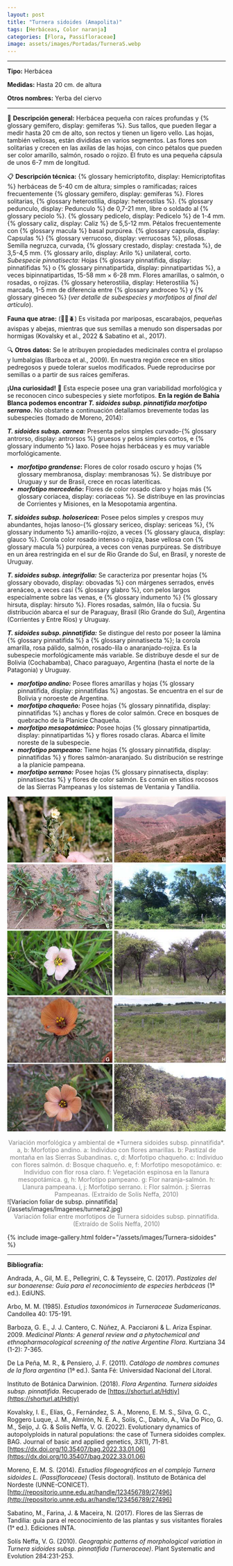 ```yaml
---
layout: post
title: "Turnera sidoides (Amapolita)"
tags: [Herbáceas, Color naranja]
categories: [Flora, Passifloraceae]
image: assets/images/Portadas/TurneraS.webp
---
```


***

**Tipo:** Herbácea

**Medidas:** Hasta 20 cm. de altura

**Otros nombres:** Yerba del ciervo

***

🌱 **Descripción general:** Herbácea pequeña con raíces profundas y {% glossary gemifero, display: gemiferas %}. Sus tallos, que pueden llegar a medir hasta 20 cm de alto, son rectos y tienen un ligero vello. Las hojas, también vellosas, están divididas en varios segmentos. Las flores son solitarias y crecen en las axilas de las hojas, con cinco pétalos que pueden ser color amarillo, salmón, rosado o rojizo. El fruto es una pequeña cápsula de unos 6-7 mm de longitud.

📋 **Descripción técnica:** {% glossary hemicriptofito, display: Hemicriptofitas %} herbáceas de 5-40 cm de altura; simples o ramificadas; raíces frecuentemente {% glossary gemifero, display: gemiferas %}. Flores solitarias, {% glossary heterostilia, display: heterostilas %}. {% glossary pedunculo, display: Pedunculo %} de 0,7-21 mm, libre o soldado al {% glossary peciolo %}. {% glossary pedicelo, display: Pedicelo %} de 1-4 mm. {% glossary caliz, display: Caliz %} de 5,5-12 mm. Pétalos frecuentemente con {% glossary macula %} basal purpúrea. {% glossary capsula, display: Capsulas %} {% glossary verrucoso, display: verrucosas %}, pilosas. Semilla negruzca, curvada, {% glossary crestado, display: crestada %}, de 3,5-4,5 mm. {% glossary arilo, display: Arilo %} unilateral, corto.
*Subespecie pinnatisecta:* Hojas {% glossary pinnatifida, display: pinnatifidas %} o {% glossary pinnatipartida, display: pinnatipartidas %}, a veces bipinnatipartidas, 15-58 mm × 6-28 mm. Flores amarillas, o salmón, o rosadas, o rojizas. {% glossary heterostilia, display: Heterostilia %} marcada, 1-5 mm de diferencia entre {% glossary androceo %} y {% glossary gineceo %} (*ver detalle de subespecies y morfotipos al final del artículo*).

**Fauna que atrae:** (🦋🐝🪲) Es visitada por mariposas, escarabajos, pequeñas avispas y abejas, mientras que sus semillas a menudo son dispersadas por hormigas (Kovalsky et al., 2022 & Sabatino et al., 2017).

🔍 **Otros datos:** Se le atribuyen propiedades medicinales contra el prolapso y lumbalgias (Barboza et al., 2009). En nuestra región crece en sitios pedregosos y puede tolerar suelos modificados. Puede reproducirse por semillas o a partir de sus raíces gemíferas.

**¡Una curiosidad!** 👀 Esta especie posee una gran variabilidad morfológica y se reconocen cinco subespecies y siete morfotipos. **En la región de Bahía Blanca podemos encontrar *T. sidoides subsp. pinnatifida morfotipo serrano*.** No obstante a continuación detallamos brevemente todas las subespecies (tomado de Moreno, 2014):

***T. sidoides subsp. carnea:*** Presenta pelos simples curvado-{% glossary antrorso, display: antrorsos %} gruesos y pelos simples cortos, e {% glossary indumento %} laxo. Posee hojas herbáceas y es muy variable morfológicamente.

- ***morfotipo grandense*:** Flores de color rosado oscuro y hojas {% glossary membranosa, display: membranosas %}. Se distribuye por Uruguay y sur de Brasil, crece en rocas lateríticas.
- ***morfotipo mercedeño*:** Flores de color rosado claro y hojas más {% glossary coriacea, display: coriaceas %}. Se distribuye en las provincias de Corrientes y Misiones, en la Mesopotamia argentina.

***T. sidoides subsp. holosericea:*** Posee pelos simples y crespos muy abundantes, hojas lanoso-{% glossary sericeo, display: sericeas %}, {% glossary indumento %} amarillo-rojizo, a veces {% glossary glauca, display: glauco %}. Corola color rosado intenso o rojiza, base vellosa con {% glossary macula %} purpúrea, a veces con venas purpúreas. Se distribuye en un área restringida en el sur de Rio Grande do Sul, en Brasil, y noreste de Uruguay.

***T. sidoides subsp. integrifolia:*** Se caracteriza por presentar hojas {% glossary obovado, display: obovadas %} con márgenes serrados, envés arenáceo, a veces casi {% glossary glabro %}, con pelos largos especialmente sobre las venas, e {% glossary indumento %} {% glossary hirsuta, display: hirsuto %}. Flores rosadas, salmón, lila o fucsia. Su distribución abarca el sur de Paraguay, Brasil (Rio Grande do Sul), Argentina (Corrientes y Entre Ríos) y Uruguay.

***T. sidoides subsp. pinnatifida:*** Se distingue del resto por poseer la lámina {% glossary pinnatifida %} a {% glossary pinnatisecta %}; la corola amarilla, rosa pálido, salmón, rosado-lila o anaranjado-rojiza. Es la subespecie morfológicamente más variable. Se distribuye desde el sur de Bolivia (Cochabamba), Chaco paraguayo, Argentina (hasta el norte de la Patagonia) y Uruguay.

- ***morfotipo andino:*** Posee flores amarillas y hojas {% glossary pinnatifida, display: pinnatifidas %} angostas. Se encuentra en el sur de Bolivia y noroeste de Argentina.
- ***morfotipo chaqueño:*** Posee hojas {% glossary pinnatifida, display: pinnatifidas %} anchas y flores de color salmón. Crece en bosques de quebracho de la Planicie Chaqueña.
- ***morfotipo mesopotámico:*** Posee hojas {% glossary pinnatipartida, display: pinnatipartidas %} y flores rosado claras. Abarca el límite noreste de la subespecie.
- ***morfotipo pampeano:*** Tiene hojas {% glossary pinnatifida, display: pinnatifidas %} y flores salmón-anaranjado. Su distribución se restringe a la planicie pampeana.
- ***morfotipo serrano:*** Posee hojas {% glossary pinnatisecta, display: pinnatisectas %} y flores de color salmón. Es común en sitios rocosos de las Sierras Pampeanas y los sistemas de Ventania y Tandilia.

![Variacion morfologica de subsp. pinnatifida](/assets/images/Imagenes/turnera1.jpg)

<center><font color="grey">Variación morfológica y ambiental de *Turnera sidoides subsp. pinnatifida*.
a, b: Morfotipo andino. a: Individuo con flores amarillas. b: Pastizal de montaña en las Sierras Subandinas.
c, d: Morfotipo chaqueño. c: Individuo con flores salmón. d: Bosque chaqueño.
e, f: Morfotipo mesopotámico. e: Individuo con flor rosa claro. f: Vegetación espinosa en la llanura mesopotámica.
g, h: Morfotipo pampeano. g: Flor naranja-salmón. h: Llanura pampeana.
i, j: Morfotipo serrano. i: Flor salmón. j: Sierras Pampeanas.
(Extraído de Solís Neffa, 2010)</font></center>
![Variacion foliar de subsp. pinnatifida](/assets/images/Imagenes/turnera2.jpg)

<center><font color="grey">Variación foliar entre morfotipos de Turnera sidoides subsp. pinnatifida.
(Extraído de Solís Neffa, 2010)</font></center>



 {% include image-gallery.html folder="/assets/images/Turnera-sidoides" %}

***

**Bibliografía:**

Andrada, A., Gil, M. E., Pellegrini, C. & Teysseire, C. (2017). *Pastizales del sur bonaerense: Guía para el reconocimiento de especies herbáceas* (1ª ed.). EdiUNS.

Arbo, M. M. (1985). *Estudios taxonómicos in Turneraceae Sudamericanas*. Candollea 40: 175-191.

Barboza, G. E., J. J. Cantero, C. Núñez, A. Pacciaroni & L. Ariza Espinar. 2009. *Medicinal Plants: A general review and a phytochemical and ethnopharmacological screening of the native Argentine Flora*. Kurtziana 34 (1-2): 7-365.

De La Peña, M. R., & Pensiero, J. F. (2011). *Catálogo de nombres comunes de la flora argentina* (1ª ed.). Santa Fé: Universidad Nacional del Litoral.

Instituto de Botánica Darwinion. (2018). *Flora Argentina. Turnera sidoides subsp. pinnatifida*. Recuperado de [https://shorturl.at/Hdtjy](https://shorturl.at/Hdtjy)

Kovalsky, I. E., Elías, G., Fernández, S. A., Moreno, E. M. S., Silva, G. C., Roggero Luque, J. M., Almirón, N. E. A., Solís, C., Dabrio, A., Via Do Pico, G. M., Seijo, J. G. & Solís Neffa, V. G. (2022). Evolutionary dynamics of autopolyploids in natural populations: the case of Turnera sidoides complex. BAG. Journal of basic and applied genetics, *33*(1), 71-81. [https://dx.doi.org/10.35407/bag.2022.33.01.06](https://dx.doi.org/10.35407/bag.2022.33.01.06)

Moreno, E. M. S. (2014). *Estudios filogeográficos en el complejo Turnera sidoides L. (Passifloraceae)* (Tesis doctoral). Instituto de Botánica del Nordeste (UNNE-CONICET). [http://repositorio.unne.edu.ar/handle/123456789/27496](http://repositorio.unne.edu.ar/handle/123456789/27496)

Sabatino, M., Farina, J. & Maceira, N. (2017). Flores de las Sierras de Tandilia: guía para el reconocimiento de las plantas y sus visitantes florales (1ᵃ ed.). Ediciones INTA.

Solís Neffa, V. G. (2010). *Geographic patterns of morphological variation in Turnera sidoides subsp. pinnatifida (Turneraceae)*. Plant Systematic and Evolution 284:231-253.